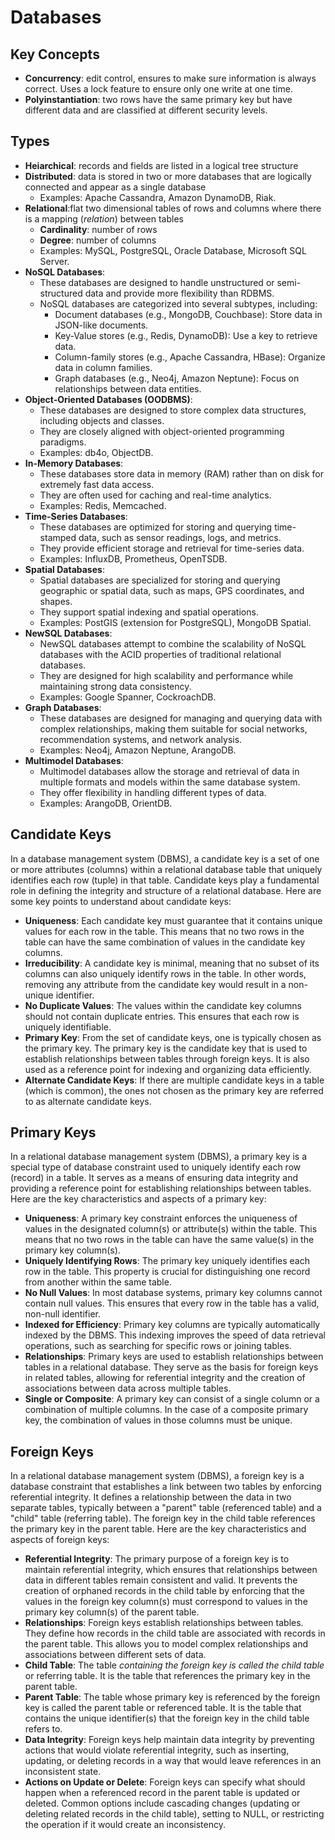 # Databases

## Key Concepts
- **Concurrency**: edit control, ensures to make sure information is always correct. Uses a lock feature to
  ensure only one write at one time. 
- **Polyinstantiation**: two rows have the same primary key but have different data and are classified at different security levels.

## Types
- **Heiarchical**: records and fields are listed in a logical tree structure
- **Distributed**: data is stored in two or more databases that are logically connected and appear
  as a single database
  - Examples: Apache Cassandra, Amazon DynamoDB, Riak.
- **Relational**:flat two dimensional tables of rows and columns where there is a mapping (_relation_)
  between tables
  - **Cardinality**: number of rows
  - **Degree**: number of columns
  - Examples: MySQL, PostgreSQL, Oracle Database, Microsoft SQL Server.
- **NoSQL Databases**:
  - These databases are designed to handle unstructured or semi-structured data and provide more flexibility than RDBMS.
  - NoSQL databases are categorized into several subtypes, including:
    - Document databases (e.g., MongoDB, Couchbase): Store data in JSON-like documents.
    - Key-Value stores (e.g., Redis, DynamoDB): Use a key to retrieve data.
    - Column-family stores (e.g., Apache Cassandra, HBase): Organize data in column families.
    - Graph databases (e.g., Neo4j, Amazon Neptune): Focus on relationships between data entities.
- **Object-Oriented Databases (OODBMS)**:
  - These databases are designed to store complex data structures, including objects and classes.
  - They are closely aligned with object-oriented programming paradigms.
  - Examples: db4o, ObjectDB.
- **In-Memory Databases**:
  - These databases store data in memory (RAM) rather than on disk for extremely fast data access.
  - They are often used for caching and real-time analytics.
  - Examples: Redis, Memcached.
- **Time-Series Databases**:
  - These databases are optimized for storing and querying time-stamped data, such as sensor readings, logs, and metrics.
  - They provide efficient storage and retrieval for time-series data.
  - Examples: InfluxDB, Prometheus, OpenTSDB.
- **Spatial Databases**:
  - Spatial databases are specialized for storing and querying geographic or spatial data, such as maps, GPS coordinates, and shapes.
  - They support spatial indexing and spatial operations.
  - Examples: PostGIS (extension for PostgreSQL), MongoDB Spatial.
- **NewSQL Databases**:
  - NewSQL databases attempt to combine the scalability of NoSQL databases with the ACID properties of traditional relational databases.
  - They are designed for high scalability and performance while maintaining strong data consistency.
  - Examples: Google Spanner, CockroachDB.
- **Graph Databases**:
  - These databases are designed for managing and querying data with complex relationships, making them suitable for social networks, recommendation systems, and network analysis.
  - Examples: Neo4j, Amazon Neptune, ArangoDB.
- **Multimodel Databases**:
  - Multimodel databases allow the storage and retrieval of data in multiple formats and models within the same database system.
  - They offer flexibility in handling different types of data.
  - Examples: ArangoDB, OrientDB.
 
## Candidate Keys
In a database management system (DBMS), a candidate key is a set of one or more attributes (columns) within a relational database table that uniquely identifies each row (tuple) in that table. Candidate keys play a fundamental role in defining the integrity and structure of a relational database. Here are some key points to understand about candidate keys:

- **Uniqueness**: Each candidate key must guarantee that it contains unique values for each row in the table. This means that no two rows in the table can have the same combination of values in the candidate key columns.
- **Irreducibility**: A candidate key is minimal, meaning that no subset of its columns can also uniquely identify rows in the table. In other words, removing any attribute from the candidate key would result in a non-unique identifier.
- **No Duplicate Values**: The values within the candidate key columns should not contain duplicate entries. This ensures that each row is uniquely identifiable.
- **Primary Key**: From the set of candidate keys, one is typically chosen as the primary key. The primary key is the candidate key that is used to establish relationships between tables through foreign keys. It is also used as a reference point for indexing and organizing data efficiently.
- **Alternate Candidate Keys**: If there are multiple candidate keys in a table (which is common), the ones not chosen as the primary key are referred to as alternate candidate keys.

## Primary Keys
In a relational database management system (DBMS), a primary key is a special type of database constraint used to uniquely identify each row (record) in a table. It serves as a means of ensuring data integrity and providing a reference point for establishing relationships between tables. Here are the key characteristics and aspects of a primary key:

- **Uniqueness**: A primary key constraint enforces the uniqueness of values in the designated column(s) or attribute(s) within the table. This means that no two rows in the table can have the same value(s) in the primary key column(s).
- **Uniquely Identifying Rows**: The primary key uniquely identifies each row in the table. This property is crucial for distinguishing one record from another within the same table.
- **No Null Values**: In most database systems, primary key columns cannot contain null values. This ensures that every row in the table has a valid, non-null identifier.
- **Indexed for Efficiency**: Primary key columns are typically automatically indexed by the DBMS. This indexing improves the speed of data retrieval operations, such as searching for specific rows or joining tables.
- **Relationships**: Primary keys are used to establish relationships between tables in a relational database. They serve as the basis for foreign keys in related tables, allowing for referential integrity and the creation of associations between data across multiple tables.
- **Single or Composite**: A primary key can consist of a single column or a combination of multiple columns. In the case of a composite primary key, the combination of values in those columns must be unique.


## Foreign Keys
In a relational database management system (DBMS), a foreign key is a database constraint that establishes a link between two tables by enforcing referential integrity. It defines a relationship between the data in two separate tables, typically between a "parent" table (referenced table) and a "child" table (referring table). The foreign key in the child table references the primary key in the parent table. Here are the key characteristics and aspects of foreign keys:

- **Referential Integrity**: The primary purpose of a foreign key is to maintain referential integrity, which ensures that relationships between data in different tables remain consistent and valid. It prevents the creation of orphaned records in the child table by enforcing that the values in the foreign key column(s) must correspond to values in the primary key column(s) of the parent table.
- **Relationships**: Foreign keys establish relationships between tables. They define how records in the child table are associated with records in the parent table. This allows you to model complex relationships and associations between different sets of data.
- **Child Table**: The table _containing the foreign key is called the child table_ or referring table. It is the table that references the primary key in the parent table.
- **Parent Table**: The table whose primary key is referenced by the foreign key is called the parent table or referenced table. It is the table that contains the unique identifier(s) that the foreign key in the child table refers to.
- **Data Integrity**: Foreign keys help maintain data integrity by preventing actions that would violate referential integrity, such as inserting, updating, or deleting records in a way that would leave references in an inconsistent state.
- **Actions on Update or Delete**: Foreign keys can specify what should happen when a referenced record in the parent table is updated or deleted. Common options include cascading changes (updating or deleting related records in the child table), setting to NULL, or restricting the operation if it would create an inconsistency.




